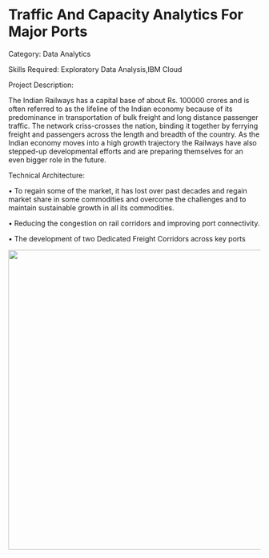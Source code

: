 <h1>Traffic And Capacity Analytics For Major Ports</h1>
Category: Data Analytics

Skills Required:
Exploratory Data Analysis,IBM Cloud

Project Description:

The Indian Railways has a capital base of about Rs. 100000 crores and is often referred to as the lifeline of the Indian economy because of its predominance in transportation of bulk freight and long distance passenger traffic. The network criss-crosses the nation, binding it together by ferrying freight and passengers across the length and breadth of the country. As the Indian economy moves into a high growth trajectory the Railways have also stepped-up developmental efforts and are preparing themselves for an even bigger role in the future.
 
 
Technical Architecture:
 
• To regain some of the market, it has lost over past decades and regain market share in some commodities and overcome the challenges and to maintain sustainable growth   in all its commodities.

• Reducing the congestion on rail corridors and improving port connectivity.

• The development of two Dedicated Freight Corridors across key ports

<img src="https://user-images.githubusercontent.com/113196727/200384296-20727dd7-0435-4383-8dc0-af710767569e.png" width=600>

